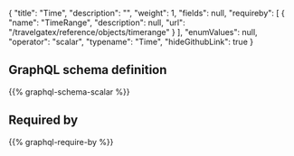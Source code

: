 {
  "title": "Time",
  "description": "",
  "weight": 1,
  "fields": null,
  "requireby": [
    {
      "name": "TimeRange",
      "description": null,
      "url": "/travelgatex/reference/objects/timerange"
    }
  ],
  "enumValues": null,
  "operator": "scalar",
  "typename": "Time",
  "hideGithubLink": true
}
## GraphQL schema definition

{{% graphql-schema-scalar %}}

## Required by

{{% graphql-require-by %}}

